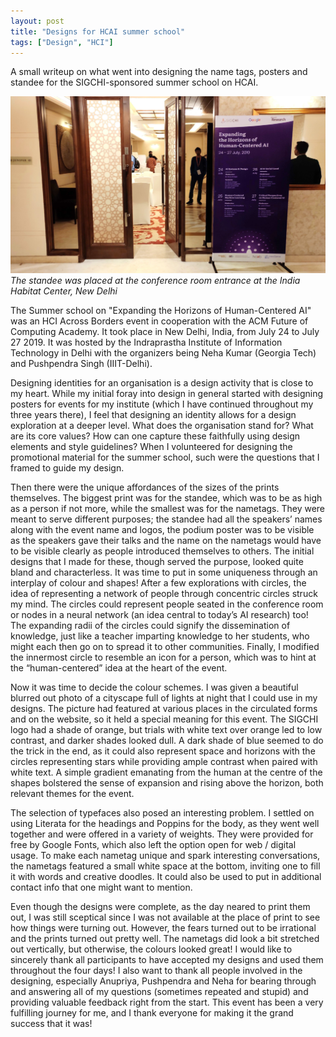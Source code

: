 ```yaml
---
layout: post
title: "Designs for HCAI summer school"
tags: ["Design", "HCI"]
---
```


A small writeup on what went into designing the name tags, posters and standee for the SIGCHI-sponsored summer school on HCAI.

<!--more-->

![Standee at the summer school](/assets/images/sigchi-summer-school-hcai-standee.jpg)
*The standee was placed at the conference room entrance at the India Habitat Center, New Delhi*

The Summer school on "Expanding the Horizons of Human-Centered AI" was an HCI Across Borders event in cooperation with the ACM Future of Computing Academy. It took place in New Delhi, India, from July 24 to July 27 2019. It was hosted by the Indraprastha Institute of Information Technology in Delhi with the organizers being Neha Kumar (Georgia Tech) and Pushpendra Singh (IIIT-Delhi).

Designing identities for an organisation is a design activity that is close to my heart. While my initial foray into design in general started with designing posters for events for my institute (which I have continued throughout my three years there), I feel that designing an identity allows for a design exploration at a deeper level. What does the organisation stand for? What are its core values? How can one capture these faithfully using design elements and style guidelines? When I volunteered for designing the promotional material for the summer school, such were the questions that I framed to guide my design.

Then there were the unique affordances of the sizes of the prints themselves. The biggest print was for the standee, which was to be as high as a person if not more, while the smallest was for the nametags. They were meant to serve different purposes; the standee had all the speakers’ names along with the event name and logos, the podium poster was to be visible as the speakers gave their talks and the name on the nametags would have to be visible clearly as people introduced themselves to others. The initial designs that I made for these, though served the purpose, looked quite bland and characterless. It was time to put in some uniqueness through an interplay of colour and shapes!
After a few explorations with circles, the idea of representing a network of people through concentric circles struck my mind. The circles could represent people seated in the conference room or nodes in a neural network (an idea central to today’s AI research) too! The expanding radii of the circles could signify the dissemination of knowledge, just like a teacher imparting knowledge to her students, who might each then go on to spread it to other communities. Finally, I modified the innermost circle to resemble an icon for a person, which was to hint at the “human-centered” idea at the heart of the event.

Now it was time to decide the colour schemes. I was given a beautiful blurred out photo of a cityscape full of lights at night that I could use in my designs. The picture had featured at various places in the circulated forms and on the website, so it held a special meaning for this event. The SIGCHI logo had a shade of orange, but trials with white text over orange led to low contrast, and darker shades looked dull. A dark shade of blue seemed to do the trick in the end, as it could also represent space and horizons with the circles representing stars while providing ample contrast when paired with white text. A simple gradient emanating from the human at the centre of the shapes bolstered the sense of expansion and rising above the horizon, both relevant themes for the event.

The selection of typefaces also posed an interesting problem. I settled on using Literata for the headings and Poppins for the body, as they went well together and were offered in a variety of weights. They were provided for free by Google Fonts, which also left the option open for web / digital usage.
To make each nametag unique and spark interesting conversations, the nametags featured a small white space at the bottom, inviting one to fill it with words and creative doodles. It could also be used to put in additional contact info that one might want to mention.

Even though the designs were complete, as the day neared to print them out, I was still sceptical since I was not available at the place of print to see how things were turning out. However, the fears turned out to be irrational and the prints turned out pretty well. The nametags did look a bit stretched out vertically, but otherwise, the colours looked great! I would like to sincerely thank all participants to have accepted my designs and used them throughout the four days! I also want to thank all people involved in the designing, especially Anupriya, Pushpendra and Neha for bearing through and answering all of my questions (sometimes repeated and stupid) and providing valuable feedback right from the start. This event has been a very fulfilling journey for me, and I thank everyone for making it the grand success that it was!